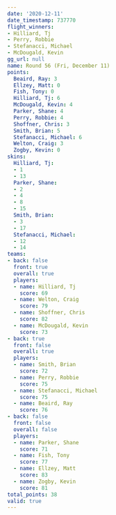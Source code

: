 ```yaml
---
date: '2020-12-11'
date_timestamp: 737770
flight_winners:
- Hilliard, Tj
- Perry, Robbie
- Stefanacci, Michael
- McDougald, Kevin
gg_url: null
name: Round 56 (Fri, December 11)
points:
  Beaird, Ray: 3
  Ellzey, Matt: 0
  Fish, Tony: 0
  Hilliard, Tj: 6
  McDougald, Kevin: 4
  Parker, Shane: 4
  Perry, Robbie: 4
  Shoffner, Chris: 3
  Smith, Brian: 5
  Stefanacci, Michael: 6
  Welton, Craig: 3
  Zogby, Kevin: 0
skins:
  Hilliard, Tj:
  - 1
  - 13
  Parker, Shane:
  - 2
  - 4
  - 8
  - 15
  Smith, Brian:
  - 3
  - 17
  Stefanacci, Michael:
  - 12
  - 14
teams:
- back: false
  front: true
  overall: true
  players:
  - name: Hilliard, Tj
    score: 69
  - name: Welton, Craig
    score: 79
  - name: Shoffner, Chris
    score: 82
  - name: McDougald, Kevin
    score: 73
- back: true
  front: false
  overall: true
  players:
  - name: Smith, Brian
    score: 72
  - name: Perry, Robbie
    score: 75
  - name: Stefanacci, Michael
    score: 75
  - name: Beaird, Ray
    score: 76
- back: false
  front: false
  overall: false
  players:
  - name: Parker, Shane
    score: 71
  - name: Fish, Tony
    score: 77
  - name: Ellzey, Matt
    score: 83
  - name: Zogby, Kevin
    score: 81
total_points: 38
valid: true
---
```

